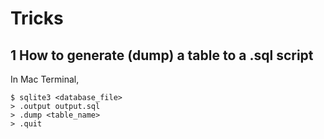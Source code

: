 # Tricks

## 1 How to generate (dump) a table to a .sql script
In Mac Terminal,
```
$ sqlite3 <database_file>
> .output output.sql
> .dump <table_name>
> .quit
```

